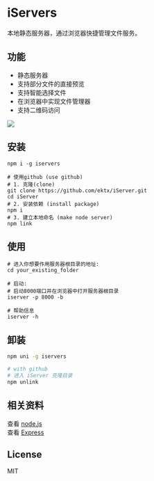 # iServers 

本地静态服务器，通过浏览器快捷管理文件服务。

## 功能      

- 静态服务器
- 支持部分文件的直接预览
- 支持智能选择文件  
- 在浏览器中实现文件管理器
- 支持二维码访问

![](http://wx1.sinaimg.cn/large/9444af88gy1fs0cpa1e3og20mb0hrnje.gif)

## 安装

```Shell
npm i -g iservers

# 使用github (use github)
# 1. 克隆(clone)
git clone https://github.com/ektx/iServer.git
cd iServer
# 2. 安装依赖 (install package)
npm i
# 3. 建立本地命名 (make node server)
npm link
```


## 使用

```Shell
# 进入你想要作用服务器根目录的地址:
cd your_existing_folder

# 启动:
# 启动8000端口并在浏览器中打开服务器根目录
iserver -p 8000 -b

# 帮助信息
iserver -h
```

## 卸装
```sh
npm uni -g iservers

# with github
# 进入 iServer 克隆目录
npm unlink
```


## 相关资料  

查看 [node.js](https://nodejs.org/)  
查看 [Express](http://expressjs.com/)  


## License

MIT
